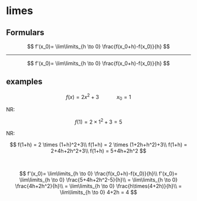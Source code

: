 # limes

## Formulars

$$
f'(x_0)= \lim\limits_{h \to 0} \frac{f(x_0+h)-f(x_0)}{h}
$$

---

$$
f'(x_0)= \lim\limits_{h \to 0} \frac{f(x_0+h)-f(x_0)}{h}
$$

## examples

$$
f(x)=2x^2+3 \qquad\quad x_0 = 1
$$

NR:

$$
f(1)= 2 \times 1^2+3 = 5
$$

NR:

$$
f(1+h) = 2 \times (1+h)^2+3\\
f(1+h) = 2 \times (1+2h+h^2)+3\\
f(1+h) = 2+4h+2h^2+3\\
f(1+h) = 5+4h+2h^2
$$

<br>

$$
f'(x_0)= \lim\limits_{h \to 0} \frac{f(x_0+h)-f(x_0)}{h}\\
f'(x_0)= \lim\limits_{h \to 0} \frac{5+4h+2h^2-5}{h}\\
= \lim\limits_{h \to 0} \frac{4h+2h^2}{h}\\
= \lim\limits_{h \to 0} \frac{h\times(4+2h)}{h}\\
= \lim\limits_{h \to 0} 4+2h = 4
$$

